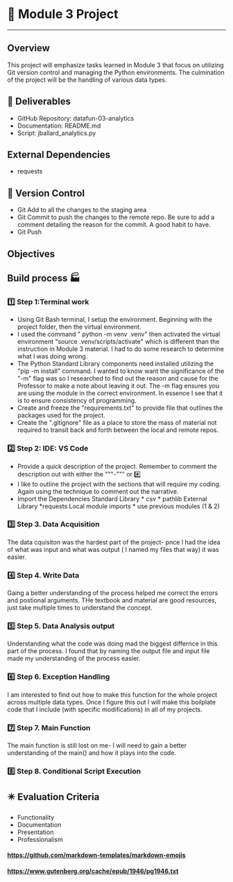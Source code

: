 # :rocket: Module 3 Project
__________________________________________________________________

## Overview
This project will emphasize tasks learned in Module 3 that focus on utilizing Git version control and managing the Python environments. The culmination of the project will be the handling of various data types. 

 ## :sparkler:   Deliverables
* GitHub Repository: datafun-03-analytics
* Documentation: README.md
* Script: jballard_analytics.py

## External Dependencies
* requests

## :triangular_flag_on_post: Version Control 
* Git Add to all the changes to the staging area
* Git Commit to push the changes to the remote repo. Be sure to add a comment detailing the reason for the commit.  A good habit to have.
* Git Push 



## Objectives 


## Build process :factory:

### :one: Step 1:Terminal work
* Using Git Bash terminal, I setup the environment. Beginning with the project folder, then the virtual environment.
* I used the command " python -m venv .venv" then activated the virtual environment "source .venv/scripts/activate" which is different than the instruction in Module 3 material.  I had to do some research to determine what I was doing wrong.
* The Python Standard Library components need installed utilizing the "pip -m install" command.  I wanted to know want the significance of the "-m" flag was so I researched to find out the reason and cause for the Professor to make a note about leaving it out.  The -m flag ensures you are using the module in the correct environment.  In essence I see that it is to ensure consistency of programming.
* Create and freeze the "requirements.txt" to provide file that outlines the packages used for the project.
* Create the ".gitignore" file as a place to store the mass of material not required to transit back and forth between the local and remote repos.

### :two:  Step 2: IDE: VS Code
* Provide a quick description of the project. Remember to comment the description out with either the """-""" or :hash:
* I like to outline the project with the sections that will require my coding. Again using the technique to comment out the narrative.
* Import the Dependencies
    Standard Library 
        * csv
        * pathlib
    External Library 
        *requests
    Local module imports
        * use previous modules (1 & 2) 

### :three: Step 3. Data Acquisition

The data cquisiton was the hardest part of the project- pnce I had the idea of what was input and what was output ( I named my files that way) it was easier.

### :four: Step 4. Write Data
Gaing a better understanding of the process helped me correct the errors and postional arguments.  THe textbook and material are good resources, just take multiple times to understand the concept.

### :five: Step 5. Data Analysis output
Understanding what the code was doing mad the biggest differnce in this part of the process. I found that by naming the output file and input file made my understanding of the process easier.

### :six: Step 6. Exception Handling
I am interested to find out how to make this function for the whole project across multiple data types.  Once I figure this out I will make this boilplate code that I include (with specific modifications) in all of my projects.

### :seven: Step 7. Main Function
The main function is still lost on me- I will need to gain a better understanding of the main() and how it plays into the code.

### :eight: Step 8. Conditional Script Execution

## :eight_pointed_black_star: Evaluation Criteria
* Functionality
* Documentation
* Presentation
* Professionalism

#### https://github.com/markdown-templates/markdown-emojis
#### https://www.gutenberg.org/cache/epub/1946/pg1946.txt





